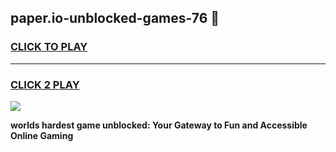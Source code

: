 
## paper.io-unblocked-games-76 👋
<h3>
<a href="https://premium.freeplayer.one?title=paper.io-unblocked-games-76&ref=14F">CLICK TO PLAY</a></h3>
<hr>

<h3>
<a href="https://premium.freeplayer.one?title=paper.io-unblocked-games-76&ref=14F">CLICK 2 PLAY</a>
  
</h3>

<a href="https://premium.freeplayer.one?title=paper.io-unblocked-games-76&ref=12F/"><img src="https://clearcache.store/games.png"></a>


**worlds hardest game unblocked: Your Gateway to Fun and Accessible Online Gaming**
